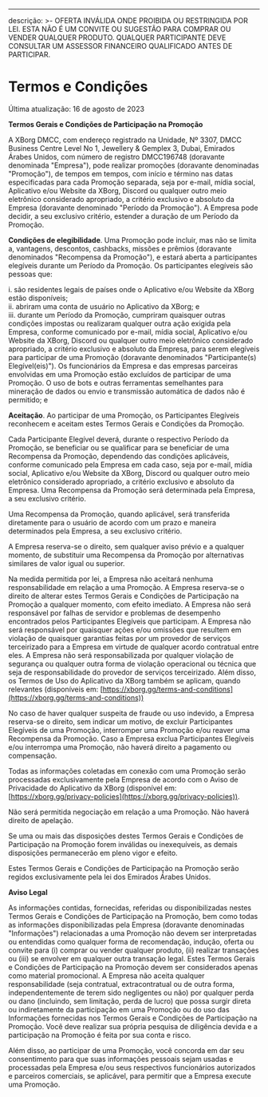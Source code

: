---
descrição: >-
  OFERTA INVÁLIDA ONDE PROIBIDA OU RESTRINGIDA POR LEI. ESTA NÃO É UM CONVITE OU
  SUGESTÃO PARA COMPRAR OU VENDER QUALQUER PRODUTO. QUALQUER PARTICIPANTE DEVE
  CONSULTAR UM ASSESSOR FINANCEIRO QUALIFICADO ANTES DE PARTICIPAR.

# Termos e Condições

Última atualização: 16 de agosto de 2023

**Termos Gerais e Condições de Participação na Promoção**

A XBorg DMCC, com endereço registrado na Unidade, Nº 3307, DMCC Business Centre Level No 1, Jewellery & Gemplex 3, Dubai, Emirados Árabes Unidos, com número de registro DMCC196748 (doravante denominada "Empresa"), pode realizar promoções (doravante denominadas "Promoção"), de tempos em tempos, com início e término nas datas especificadas para cada Promoção separada, seja por e-mail, mídia social, Aplicativo e/ou Website da XBorg, Discord ou qualquer outro meio eletrônico considerado apropriado, a critério exclusivo e absoluto da Empresa (doravante denominado "Período da Promoção"). A Empresa pode decidir, a seu exclusivo critério, estender a duração de um Período da Promoção.

**Condições de elegibilidade**. Uma Promoção pode incluir, mas não se limita a, vantagens, descontos, cashbacks, missões e prêmios (doravante denominados "Recompensa da Promoção"), e estará aberta a participantes elegíveis durante um Período da Promoção. Os participantes elegíveis são pessoas que:

i. são residentes legais de países onde o Aplicativo e/ou Website da XBorg estão disponíveis;\
ii. abriram uma conta de usuário no Aplicativo da XBorg; e\
iii. durante um Período da Promoção, cumpriram quaisquer outras condições impostas ou realizaram qualquer outra ação exigida pela Empresa, conforme comunicado por e-mail, mídia social, Aplicativo e/ou Website da XBorg, Discord ou qualquer outro meio eletrônico considerado apropriado, a critério exclusivo e absoluto da Empresa, para serem elegíveis para participar de uma Promoção (doravante denominados "Participante(s) Elegível(eis)"). Os funcionários da Empresa e das empresas parceiras envolvidas em uma Promoção estão excluídos de participar de uma Promoção. O uso de bots e outras ferramentas semelhantes para mineração de dados ou envio e transmissão automática de dados não é permitido; e

**Aceitação**. Ao participar de uma Promoção, os Participantes Elegíveis reconhecem e aceitam estes Termos Gerais e Condições da Promoção.

Cada Participante Elegível deverá, durante o respectivo Período da Promoção, se beneficiar ou se qualificar para se beneficiar de uma Recompensa da Promoção, dependendo das condições aplicáveis, conforme comunicado pela Empresa em cada caso, seja por e-mail, mídia social, Aplicativo e/ou Website da XBorg, Discord ou qualquer outro meio eletrônico considerado apropriado, a critério exclusivo e absoluto da Empresa. Uma Recompensa da Promoção será determinada pela Empresa, a seu exclusivo critério.

Uma Recompensa da Promoção, quando aplicável, será transferida diretamente para o usuário de acordo com um prazo e maneira determinados pela Empresa, a seu exclusivo critério.

A Empresa reserva-se o direito, sem qualquer aviso prévio e a qualquer momento, de substituir uma Recompensa da Promoção por alternativas similares de valor igual ou superior.

Na medida permitida por lei, a Empresa não aceitará nenhuma responsabilidade em relação a uma Promoção. A Empresa reserva-se o direito de alterar estes Termos Gerais e Condições de Participação na Promoção a qualquer momento, com efeito imediato. A Empresa não será responsável por falhas de servidor e problemas de desempenho encontrados pelos Participantes Elegíveis que participam. A Empresa não será responsável por quaisquer ações e/ou omissões que resultem em violação de quaisquer garantias feitas por um provedor de serviços terceirizado para a Empresa em virtude de qualquer acordo contratual entre eles. A Empresa não será responsabilizada por qualquer violação de segurança ou qualquer outra forma de violação operacional ou técnica que seja de responsabilidade do provedor de serviços terceirizado. Além disso, os Termos de Uso do Aplicativo da XBorg também se aplicam, quando relevantes (disponíveis em: [https://xborg.gg/terms-and-conditions](https://xborg.gg/terms-and-conditions))

No caso de haver qualquer suspeita de fraude ou uso indevido, a Empresa reserva-se o direito, sem indicar um motivo, de excluir Participantes Elegíveis de uma Promoção, interromper uma Promoção e/ou reaver uma Recompensa da Promoção. Caso a Empresa exclua Participantes Elegíveis e/ou interrompa uma Promoção, não haverá direito a pagamento ou compensação.

Todas as informações coletadas em conexão com uma Promoção serão processadas exclusivamente pela Empresa de acordo com o Aviso de Privacidade do Aplicativo da XBorg (disponível em: [https://xborg.gg/privacy-policies](https://xborg.gg/privacy-policies)).

Não será permitida negociação em relação a uma Promoção. Não haverá direito de apelação.

Se uma ou mais das disposições destes Termos Gerais e Condições de Participação na Promoção forem inválidas ou inexequíveis, as demais disposições permanecerão em pleno vigor e efeito.

Estes Termos Gerais e Condições de Participação na Promoção serão regidos exclusivamente pela lei dos Emirados Árabes Unidos.

&#x20;

&#x20;

**Aviso Legal**

As informações contidas, fornecidas, referidas ou disponibilizadas nestes Termos Gerais e Condições de Participação na Promoção, bem como todas as informações disponibilizadas pela Empresa (doravante denominadas "Informações") relacionadas a uma Promoção não devem ser interpretadas ou entendidas como qualquer forma de recomendação, indução, oferta ou convite para (i) comprar ou vender qualquer produto, (ii) realizar transações ou (iii) se envolver em qualquer outra transação legal. Estes Termos Gerais e Condições de Participação na Promoção devem ser considerados apenas como material promocional. A Empresa não aceita qualquer responsabilidade (seja contratual, extracontratual ou de outra forma, independentemente de terem sido negligentes ou não) por qualquer perda ou dano (incluindo, sem limitação, perda de lucro) que possa surgir direta ou indiretamente da participação em uma Promoção ou do uso das Informações fornecidas nos Termos Gerais e Condições de Participação na Promoção. Você deve realizar sua própria pesquisa de diligência devida e a participação na Promoção é feita por sua conta e risco.

Além disso, ao participar de uma Promoção, você concorda em dar seu consentimento para que suas informações pessoais sejam usadas e processadas pela Empresa e/ou seus respectivos funcionários autorizados e parceiros comerciais, se aplicável, para permitir que a Empresa execute uma Promoção.